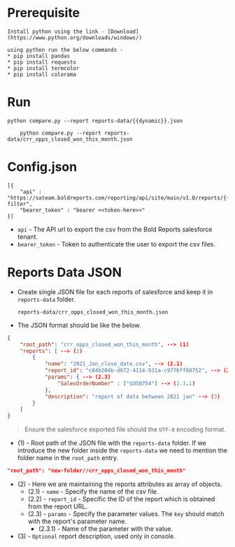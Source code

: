 # Prerequisite

    Install python using the link - [Download](https://www.python.org/downloads/windows/)

    using python run the below commands - 
    * pip install pandas
    * pip install requests
    * pip install termcolor
    * pip install colorama

# Run   

    python compare.py --report reports-data/{{dynamic}}.json 

```batch
    python compare.py --report reports-data/crr_opps_closed_won_this_month.json
```

# Config.json

```
[{
    "api" : "https://sateam.boldreports.com/reporting/api/site/main/v1.0/reports/{{report_name}}/CSV/export-filter",
    "bearer_token" : "bearer <<token-here>>"
}]
```

* `api` - The API url to export the csv from the Bold Reports salesforce tenant.
* `bearer_token` - Token to authenticate the user to export the csv files.

# Reports Data JSON

* Create single JSON file for each reports of salesforce and keep it in `reports-data` folder.
    ```
    reports-data/crr_opps_closed_won_this_month.json
    ```
* The JSON format should be like the below.

```json
{
    "root_path": "crr_opps_closed_won_this_month", --> (1)
    "reports": [ --> (2)
        {
            "name": "2021_Jan_close_date.csv", --> (2.1)
            "report_id": "c84b204b-d072-4114-931a-c9776ff08752", --> (2.2)
            "params": { --> (2.3)
                "SalesOrderNumber" : ["SO50754"] --> (2.3.1)
            },
            "description": "report of data between 2021 jan" --> (3)
        }        
    ]
}

```

> Ensure the salesforce exported file should the `UTF-8` encoding format.

* (1) - Root path of the JSON file with the `reports-data` folder. If we introduce the new folder inside the `reports-data` we need to mention the folder name in the `root_path` entry.

```json
"root_path": "new-folder//crr_opps_closed_won_this_month"
```

* (2) - Here we are maintaining the reports attributes as array of objects.
    * (2.1) - `name` - Specify the name of the csv file.
    * (2.2) - `report_id` - Specific the ID of the report which is obtained from the report URL.
    * (2.3) - `params` - Specify the parameter values. The `key` should match with the report's parameter name.
        * (2.3.1) - Name of the parameter with the value.
* (3) - `Optional` report description, used only in console.
